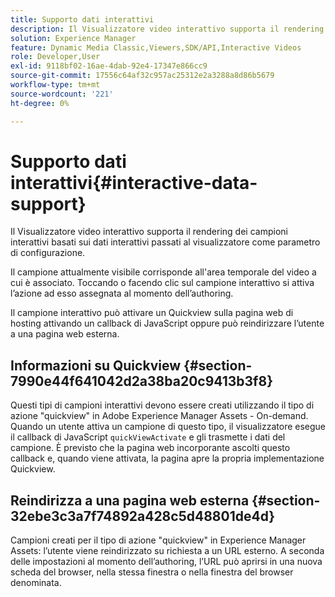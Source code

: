 ```yaml
---
title: Supporto dati interattivi
description: Il Visualizzatore video interattivo supporta il rendering dei campioni interattivi basati sui dati interattivi passati al visualizzatore come parametro di configurazione.
solution: Experience Manager
feature: Dynamic Media Classic,Viewers,SDK/API,Interactive Videos
role: Developer,User
exl-id: 9118bf02-16ae-4dab-92e4-17347e866cc9
source-git-commit: 17556c64af32c957ac25312e2a3288a8d86b5679
workflow-type: tm+mt
source-wordcount: '221'
ht-degree: 0%

---
```


# Supporto dati interattivi{#interactive-data-support}

Il Visualizzatore video interattivo supporta il rendering dei campioni interattivi basati sui dati interattivi passati al visualizzatore come parametro di configurazione.

Il campione attualmente visibile corrisponde all&#39;area temporale del video a cui è associato. Toccando o facendo clic sul campione interattivo si attiva l’azione ad esso assegnata al momento dell’authoring.

Il campione interattivo può attivare un Quickview sulla pagina web di hosting attivando un callback di JavaScript oppure può reindirizzare l’utente a una pagina web esterna.

## Informazioni su Quickview {#section-7990e44f641042d2a38ba20c9413b3f8}

Questi tipi di campioni interattivi devono essere creati utilizzando il tipo di azione &quot;quickview&quot; in Adobe Experience Manager Assets - On-demand. Quando un utente attiva un campione di questo tipo, il visualizzatore esegue il callback di JavaScript `quickViewActivate` e gli trasmette i dati del campione. È previsto che la pagina web incorporante ascolti questo callback e, quando viene attivata, la pagina apre la propria implementazione Quickview.

## Reindirizza a una pagina web esterna {#section-32ebe3c3a7f74892a428c5d48801de4d}

Campioni creati per il tipo di azione &quot;quickview&quot; in Experience Manager Assets: l’utente viene reindirizzato su richiesta a un URL esterno. A seconda delle impostazioni al momento dell’authoring, l’URL può aprirsi in una nuova scheda del browser, nella stessa finestra o nella finestra del browser denominata.
